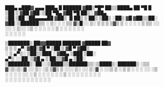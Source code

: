  ███▄ ▄███▓ ▄▄▄       ███▄    █   ██████ 
▓██▒▀█▀ ██▒▒████▄     ██ ▀█   █ ▒██    ▒ 
▓██    ▓██░▒██  ▀█▄  ▓██  ▀█ ██▒░ ▓██▄   
▒██    ▒██ ░██▄▄▄▄██ ▓██▒  ▐▌██▒  ▒   ██▒
▒██▒   ░██▒ ▓█   ▓██▒▒██░   ▓██░▒██████▒▒
░ ▒░   ░  ░ ▒▒   ▓▒█░░ ▒░   ▒ ▒ ▒ ▒▓▒ ▒ ░
░  ░      ░  ▒   ▒▒ ░░ ░░   ░ ▒░░ ░▒  ░ ░
░      ░     ░   ▒      ░   ░ ░ ░  ░  ░  
       ░         ░  ░         ░       ░  
                                         
▒███████▒ ██▓▓█████   ██████ ▓█████  ██▓    
▒ ▒ ▒ ▄▀░▓██▒▓█   ▀ ▒██    ▒ ▓█   ▀ ▓██▒    
░ ▒ ▄▀▒░ ▒██▒▒███   ░ ▓██▄   ▒███   ▒██░    
  ▄▀▒   ░░██░▒▓█  ▄   ▒   ██▒▒▓█  ▄ ▒██░    
▒███████▒░██░░▒████▒▒██████▒▒░▒████▒░██████▒
░▒▒ ▓░▒░▒░▓  ░░ ▒░ ░▒ ▒▓▒ ▒ ░░░ ▒░ ░░ ▒░▓  ░
░░▒ ▒ ░ ▒ ▒ ░ ░ ░  ░░ ░▒  ░ ░ ░ ░  ░░ ░ ▒  ░
░ ░ ░ ░ ░ ▒ ░   ░   ░  ░  ░     ░     ░ ░   
  ░ ░     ░     ░  ░      ░     ░  ░    ░  ░
░                                           
